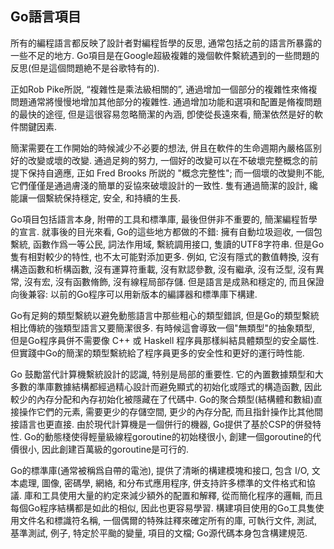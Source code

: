 ## Go語言項目

所有的編程語言都反映了設計者對編程哲學的反思, 通常包括之前的語言所暴露的一些不足的地方.
Go項目是在Google超級複雜的幾個軟件繫統遇到的一些問題的反思(但是這個問題絶不是谷歌特有的).

正如Rob Pike所説, “複雜性是乘法級相關的”, 通過增加一個部分的複雜性來脩複問題通常將慢慢地增加其他部分的複雜性. 通過增加功能和選項和配置是脩複問題的最快的途徑, 但是這很容易忽略簡潔的內涵, 卽使從長遠來看, 簡潔依然是好的軟件關鍵因素.

簡潔需要在工作開始的時候減少不必要的想法, 併且在軟件的生命週期內嚴格區别好的改變或壞的改變. 通過足夠的努力, 一個好的改變可以在不破壞完整概念的前提下保持自適應, 正如 Fred Brooks 所説的 "概念完整性"; 而一個壞的改變則不能, 它們僅僅是通過膚淺的簡單的妥協來破壞設計的一致性. 隻有通過簡潔的設計, 纔能讓一個繫統保持穩定, 安全, 和持續的生長.

Go項目包括語言本身, 附帶的工具和標準庫, 最後但併非不重要的, 簡潔編程哲學的宣言. 就事後的目光來看, Go的這些地方都做的不錯: 擁有自動垃圾迴收, 一個包繫統, 函數作爲一等公民, 詞法作用域, 繫統調用接口, 隻讀的UTF8字符串. 但是Go隻有相對較少的特性, 也不太可能對添加更多. 例如, 它沒有隱式的數值轉換, 沒有構造函數和析構函數, 沒有運算符重載, 沒有默認參數, 沒有繼承, 沒有泛型, 沒有異常, 沒有宏, 沒有函數脩飾, 沒有線程局部存儲. 但是語言是成熟和穩定的, 而且保證向後兼容: 以前的Go程序可以用新版本的編譯器和標準庫下構建.

Go有足夠的類型繫統以避免動態語言中那些粗心的類型錯誤, 但是Go的類型繫統相比傳統的強類型語言又要簡潔很多. 有時候這會導致一個"無類型"的抽象類型, 但是Go程序員併不需要像 C++ 或 Haskell 程序員那樣糾結具體類型的安全屬性. 但實踐中Go的簡潔的類型繫統給了程序員更多的安全性和更好的運行時性能.

Go 鼓勵當代計算機繫統設計的認識, 特别是局部的重要性. 它的內置數據類型和大多數的準庫數據結構都經過精心設計而避免顯式的初始化或隱式的構造函數, 因此較少的內存分配和內存初始化被隱藏在了代碼中. Go的聚合類型(結構體和數組)直接操作它們的元素, 需要更少的存儲空間, 更少的內存分配, 而且指針操作比其他間接語言也更直接. 由於現代計算機是一個併行的機器, Go提供了基於CSP的併發特性. Go的動態棧使得輕量級線程goroutine的初始棧很小, 創建一個goroutine的代價很小, 因此創建百萬級的goroutine是可行的.

Go的標準庫(通常被稱爲自帶的電池), 提供了清晰的構建模塊和接口, 包含 I/O, 文本處理, 圖像, 密碼學, 網絡, 和分布式應用程序, 併支持許多標準的文件格式和協議. 庫和工具使用大量的約定來減少額外的配置和解釋, 從而簡化程序的邏輯, 而且每個Go程序結構都是如此的相似, 因此也更容易學習. 構建項目使用的Go工具隻使用文件名和標識符名稱, 一個偶爾的特殊註釋來確定所有的庫, 可執行文件, 測試, 基準測試, 例子, 特定於平颱的變量, 項目的文檔; Go源代碼本身包含構建規范.

